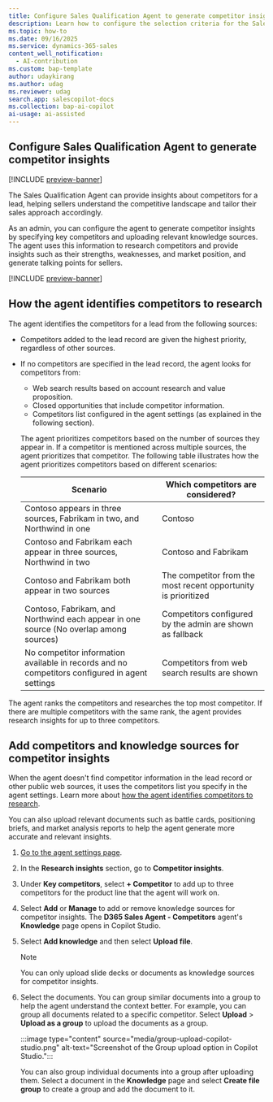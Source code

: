 ```yaml
---
title: Configure Sales Qualification Agent to generate competitor insights
description: Learn how to configure the selection criteria for the Sales Qualification Agent in Dynamics 365 Sales.
ms.topic: how-to 
ms.date: 09/16/2025
ms.service: dynamics-365-sales
content_well_notification:
  - AI-contribution
ms.custom: bap-template
author: udaykirang
ms.author: udag
ms.reviewer: udag
search.app: salescopilot-docs
ms.collection: bap-ai-copilot
ai-usage: ai-assisted
---
```


## Configure Sales Qualification Agent to generate competitor insights

[!INCLUDE [preview-banner](~/../shared-content/shared/preview-includes/preview-banner.md)]

The Sales Qualification Agent can provide insights about competitors for a lead, helping sellers understand the competitive landscape and tailor their sales approach accordingly.

As an admin, you can configure the agent to generate competitor insights by specifying key competitors and uploading relevant knowledge sources. The agent uses this information to research competitors and provide insights such as their strengths, weaknesses, and market position, and generate talking points for sellers.

[!INCLUDE [preview-banner](~/../shared-content/shared/preview-includes/preview-note-d365.md)]

<a name="competitor-identification"></a>
## How the agent identifies competitors to research

The agent identifies the competitors for a lead from the following sources:

- Competitors added to the lead record are given the highest priority, regardless of other sources.
- If no competitors are specified in the lead record, the agent looks for competitors from:
    - Web search results based on account research and value proposition.
    - Closed opportunities that include competitor information.
    - Competitors list configured in the agent settings (as explained in the following section).
   
    The agent prioritizes competitors based on the number of sources they appear in. If a competitor is mentioned across multiple sources, the agent prioritizes that competitor. The following table illustrates how the agent prioritizes competitors based on different scenarios:
    
    | Scenario                                                                                  | Which competitors are considered?                                   |
    |-------------------------------------------------------------------------------------------|---------------------------------------------------------------------|
    | Contoso appears in three sources, Fabrikam in two, and Northwind in one                   | Contoso                     |
    | Contoso and Fabrikam each appear in three sources, Northwind in two                       | Contoso and Fabrikam  |
    | Contoso and Fabrikam both appear in two sources           | The competitor from the most recent opportunity is prioritized      |
    | Contoso, Fabrikam, and Northwind each appear in one source (No overlap among sources)     | Competitors configured by the admin are shown as fallback           |
    | No competitor information available in records and no competitors configured in agent settings             | Competitors from web search results are shown                       |

The agent ranks the competitors and researches the top most competitor. If there are multiple competitors with the same rank, the agent provides research insights for up to three competitors.

## Add competitors and knowledge sources for competitor insights

When the agent doesn't find competitor information in the lead record or other public web sources, it uses the competitors list you specify in the agent settings. Learn more about [how the agent identifies competitors to research](#competitor-identification).

You can also upload relevant documents such as battle cards, positioning briefs, and market analysis reports to help the agent generate more accurate and relevant insights.

1. [Go to the agent settings page](open-sales-qualification-agent-settings.md).  
1. In the **Research insights** section, go to **Competitor insights**.

1. Under **Key competitors**, select **+ Competitor** to add up to three competitors for the product line that the agent will work on.  
1. Select **Add** or **Manage** to add or remove knowledge sources for competitor insights. 
   The **D365 Sales Agent - Competitors** agent's **Knowledge** page opens in Copilot Studio. 

1. Select **Add knowledge** and then select **Upload file**.
   > [!NOTE]
   > You can only upload slide decks or documents as knowledge sources for competitor insights.
1. Select the documents. You can group similar documents into a group to help the agent understand the context better. For example, you can group all documents related to a specific competitor. Select **Upload** > **Upload as a group** to upload the documents as a group.  

   :::image type="content" source="media/group-upload-copilot-studio.png" alt-text="Screenshot of the Group upload option in Copilot Studio.":::  

   You can also group individual documents into a group after uploading them. Select a document in the **Knowledge** page and select **Create file group** to create a group and add the document to it.